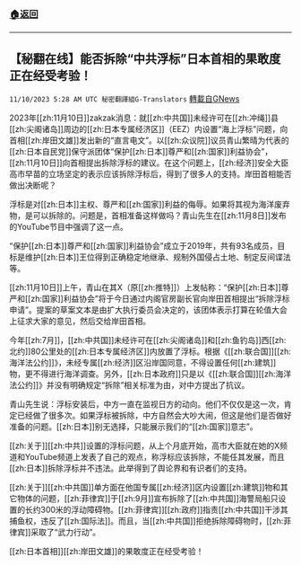 ###  [:house:返回](README.md)
---


## 【秘翻在线】能否拆除“中共浮标”日本首相的果敢度正在经受考验！
`11/10/2023 5:28 AM UTC 秘密翻譯組G-Translators` [轉載自GNews](https://gnews.org/articles/1953931)

2023年[[zh:11月10日]]zakzak消息：就[[zh:中共国]]未经许可在[[zh:冲绳]]县[[zh:尖阁诸岛]]周边的[[zh:日本专属经济区]]（EEZ）内设置“海上浮标”问题，向首相[[zh:岸田文雄]]发出新的“直言电文”。以[[zh:众议院]]议员青山繁晴为代表的[[zh:日本自民党]]保守派团体“保护[[zh:日本]]尊严和[[zh:国家]]利益协会”，[[zh:11月10日]]向首相提出拆除浮标的建议。在这个问题上，[[zh:经济]]安全大臣高市早苗的立场坚定的表示应该拆除浮标后，得到了很多人的支持。岸田首相能否做出决断呢？

浮标是对[[zh:日本]]主权、尊严和[[zh:国家]]利益的侮辱。如果将其视为海洋废弃物，是可以拆除的。问题是，首相准备这样做吗？青山先生在[[zh:11月8日]]发布的YouTube节目中强调了这一点。

“保护[[zh:日本]]尊严和[[zh:国家]]利益协会”成立于2019年，共有93名成员，目标是维护[[zh:日本]]王位得到正确稳定地继承、规制外国侵占土地、制定反间谍法等。

[[zh:11月10日]]上午，青山在其X（原[[zh:推特]]）上发帖称：“保护[[zh:日本]]尊严和[[zh:国家]]利益协会”将于今日通过内阁官房副长官向岸田首相提出“拆除浮标申请”。提案的草案文本是由扩大执行委员会决定的，该团体表示打算在轮值大会上征求大家的意见，然后交给岸田首相。

今年[[zh:7月]]，[[zh:中共国]]未经许可在[[zh:尖阁诸岛]]和[[zh:鱼钓岛]]西[[zh:北约]]80公里处的[[zh:日本专属经济区]]内放置了浮标。根据《[[zh:联合国]][[zh:海洋法公约]]》，未经专属[[zh:经济]]区沿岸国同意，不得设置任何[[zh:建筑]]物，更不得进行海洋调查。另外，[[zh:日本政府]]只是以《[[zh:联合国]][[zh:海洋法公约]]》并没有明确规定“拆除”相关标准为由，对中方提出了抗议。

青山先生说：浮标安装后，中方一直在监视日方的动向。他们不仅仅是这一次，肯定已经做了很多次。如果浮标被拆除，中方自然会大吵大闹，但这是他们是否做好准备的问题。[[zh:日本]]别无选择，只能展示我们的“[[zh:国家]]意志”。

[[zh:关于]][[zh:中共]]设置的浮标问题，从上个月底开始，高市大臣就在她的X频道和YouTube频道上发表了自己的观点，称浮标应该拆除，不能任其发展，而且[[zh:日本]]拆除浮标并不违法。此举得到了舆论界和有识者们的支持。

[[zh:关于]][[zh:中共国]]单方面在他国专属[[zh:经济]]区内设置[[zh:建筑]]物和其它物体的问题，[[zh:菲律宾]]于[[zh:9月]]宣布拆除了[[zh:中共国]]海警局船只设置的长约300米的浮动障碍物。[[zh:菲律宾]][[zh:政府]]指责[[zh:中共国]]干涉其捕鱼权，违反了[[zh:国际法]]。而且，当[[zh:中共国]]拒绝拆除障碍物时，[[zh:菲律宾]]采取了“武力行动”。

[[zh:日本首相]][[zh:岸田文雄]]的果敢度正在经受考验！
